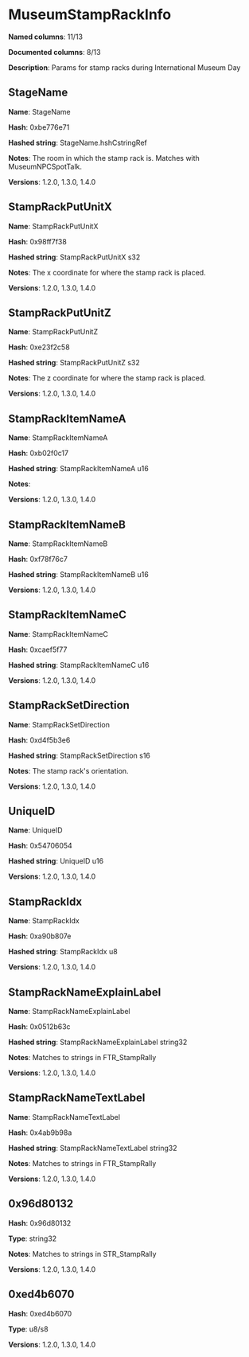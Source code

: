 # MuseumStampRackInfo
**Named columns**: 11/13

**Documented columns**: 8/13

**Description**: Params for stamp racks during International Museum Day
## StageName

**Name**: StageName

**Hash**: 0xbe776e71

**Hashed string**: StageName.hshCstringRef

**Notes**: The room in which the stamp rack is. Matches with MuseumNPCSpotTalk.

**Versions**: 1.2.0, 1.3.0, 1.4.0

## StampRackPutUnitX

**Name**: StampRackPutUnitX

**Hash**: 0x98ff7f38

**Hashed string**: StampRackPutUnitX s32

**Notes**: The x coordinate for where the stamp rack is placed.

**Versions**: 1.2.0, 1.3.0, 1.4.0

## StampRackPutUnitZ

**Name**: StampRackPutUnitZ

**Hash**: 0xe23f2c58

**Hashed string**: StampRackPutUnitZ s32

**Notes**: The z coordinate for where the stamp rack is placed.

**Versions**: 1.2.0, 1.3.0, 1.4.0

## StampRackItemNameA

**Name**: StampRackItemNameA

**Hash**: 0xb02f0c17

**Hashed string**: StampRackItemNameA u16

**Notes**:  

**Versions**: 1.2.0, 1.3.0, 1.4.0

## StampRackItemNameB

**Name**: StampRackItemNameB

**Hash**: 0xf78f76c7

**Hashed string**: StampRackItemNameB u16

**Versions**: 1.2.0, 1.3.0, 1.4.0

## StampRackItemNameC

**Name**: StampRackItemNameC

**Hash**: 0xcaef5f77

**Hashed string**: StampRackItemNameC u16

**Versions**: 1.2.0, 1.3.0, 1.4.0

## StampRackSetDirection

**Name**: StampRackSetDirection

**Hash**: 0xd4f5b3e6

**Hashed string**: StampRackSetDirection s16

**Notes**: The stamp rack's orientation.

**Versions**: 1.2.0, 1.3.0, 1.4.0

## UniqueID

**Name**: UniqueID

**Hash**: 0x54706054

**Hashed string**: UniqueID u16

**Versions**: 1.2.0, 1.3.0, 1.4.0

## StampRackIdx

**Name**: StampRackIdx

**Hash**: 0xa90b807e

**Hashed string**: StampRackIdx u8

**Versions**: 1.2.0, 1.3.0, 1.4.0

## StampRackNameExplainLabel

**Name**: StampRackNameExplainLabel

**Hash**: 0x0512b63c

**Hashed string**: StampRackNameExplainLabel string32

**Notes**: Matches to strings in FTR_StampRally

**Versions**: 1.2.0, 1.3.0, 1.4.0

## StampRackNameTextLabel

**Name**: StampRackNameTextLabel

**Hash**: 0x4ab9b98a

**Hashed string**: StampRackNameTextLabel string32

**Notes**: Matches to strings in FTR_StampRally

**Versions**: 1.2.0, 1.3.0, 1.4.0

## 0x96d80132

**Hash**: 0x96d80132

**Type**: string32

**Notes**: Matches to strings in STR_StampRally

**Versions**: 1.2.0, 1.3.0, 1.4.0

## 0xed4b6070

**Hash**: 0xed4b6070

**Type**: u8/s8

**Versions**: 1.2.0, 1.3.0, 1.4.0

